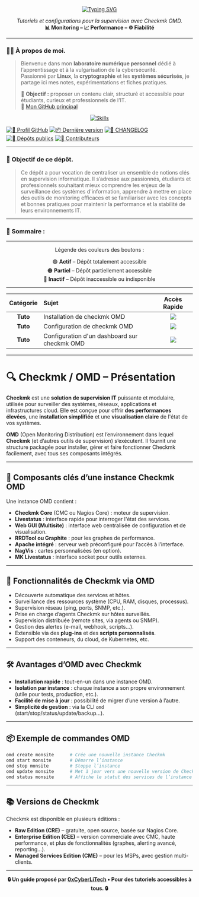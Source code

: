 <div align="center">

  <a href="https://github.com/0xCyberLiTech">
    <img src="https://readme-typing-svg.herokuapp.com?font=Fira+Code&size=32&pause=1000&color=D14A4A&center=true&vCenter=true&width=650&lines=SUPERVISION+AVEC+CHECKMK+OMD;Installation+%26+Configuration;Tutoriels+%26+Fichiers+d'Exemple" alt="Typing SVG" />
  </a>
  
  <p align="center">
    <em>Tutoriels et configurations pour la supervision avec Checkmk OMD.</em><br>
    <b>📊 Monitoring – 📈 Performance – ⚙️ Fiabilité</b>
  </p>

  

</div>

---

### 👨‍💻 **À propos de moi.**

> Bienvenue dans mon **laboratoire numérique personnel** dédié à l’apprentissage et à la vulgarisation de la cybersécurité.  
> Passionné par **Linux**, la **cryptographie** et les **systèmes sécurisés**, je partage ici mes notes, expérimentations et fiches pratiques.  
>  
> 🎯 **Objectif :** proposer un contenu clair, structuré et accessible pour étudiants, curieux et professionnels de l’IT.  
> 🔗 [Mon GitHub principal](https://github.com/0xCyberLiTech)

<p align="center">
  <a href="https://skillicons.dev">
    <img src="https://skillicons.dev/icons?i=linux,debian,bash,docker,nginx,git,vim" alt="Skills" />
  </a>
</p>

[![🔗 Profil GitHub](https://img.shields.io/badge/Profil-GitHub-181717?logo=github&style=flat-square)](https://github.com/0xCyberLiTech)
[![📦 Dernière version](https://img.shields.io/github/v/release/0xCyberLiTech/Checkmk?label=version&style=flat-square&color=blue)](https://github.com/0xCyberLiTech/Checkmk/releases/latest)
[![📄 CHANGELOG](https://img.shields.io/badge/📄%20Changelog-Checkmk-blue?style=flat-square)](https://github.com/0xCyberLiTech/Checkmk/blob/main/CHANGELOG.md)
[![📂 Dépôts publics](https://img.shields.io/badge/Dépôts-publics-blue?style=flat-square)](https://github.com/0xCyberLiTech?tab=repositories)
[![👥 Contributeurs](https://img.shields.io/badge/👥%20Contributeurs-cliquez%20ici-007ec6?style=flat-square)](https://github.com/0xCyberLiTech/Checkmk/graphs/contributors)

---

### 🎯 **Objectif de ce dépôt.**

> Ce dépôt a pour vocation de centraliser un ensemble de notions clés en supervision informatique. Il s’adresse aux passionnés, étudiants et professionnels souhaitant mieux comprendre les enjeux de la
> surveillance des systèmes d'information, apprendre à mettre en place des outils de monitoring efficaces et se familiariser avec les concepts et bonnes pratiques pour maintenir la performance et la stabilité de
> leurs environnements IT.

---

### 🧭 **Sommaire :**

---

<div align="center" style="margin-bottom: 10px;">

Légende des couleurs des boutons :

🟢 **Actif** – Dépôt totalement accessible  
🟠 **Partiel** – Dépôt partiellement accessible  
🔴 **Inactif** – Dépôt inaccessible ou indisponible

</div>

---

<div align="center">

| Catégorie | Sujet | Accès Rapide |
|:---:|:---|:---:|
| **Tuto** | Installation de checkmk OMD | [<img src="https://img.shields.io/badge/EXPLORER-red?style=for-the-badge&logo=github&logoColor=white">]() |
| **Tuto** | Configuration de checkmk OMD | [<img src="https://img.shields.io/badge/EXPLORER-red?style=for-the-badge&logo=github&logoColor=white">]() |
| **Tuto** | Configuration d'un dashboard sur checkmk OMD | [<img src="https://img.shields.io/badge/EXPLORER-red?style=for-the-badge&logo=github&logoColor=white">]() |

</div>

---

# 🔍 Checkmk / OMD – Présentation

**Checkmk** est une **solution de supervision IT** puissante et modulaire, utilisée pour surveiller des systèmes, réseaux, applications et infrastructures cloud. Elle est conçue pour offrir **des performances élevées**, une **installation simplifiée** et une **visualisation claire** de l'état de vos systèmes.

**OMD** (Open Monitoring Distribution) est l’environnement dans lequel **Checkmk** (et d’autres outils de supervision) s’exécutent. Il fournit une structure packagée pour installer, gérer et faire fonctionner Checkmk facilement, avec tous ses composants intégrés.

---

## 🧩 Composants clés d’une instance Checkmk OMD

Une instance OMD contient :

- **Checkmk Core** (CMC ou Nagios Core) : moteur de supervision.  
- **Livestatus** : interface rapide pour interroger l'état des services.  
- **Web GUI (Multisite)** : interface web centralisée de configuration et de visualisation.  
- **RRDTool ou Graphite** : pour les graphes de performance.  
- **Apache intégré** : serveur web préconfiguré pour l’accès à l’interface.  
- **NagVis** : cartes personnalisées (en option).  
- **MK Livestatus** : interface socket pour outils externes.  

---

## 🚀 Fonctionnalités de Checkmk via OMD

- Découverte automatique des services et hôtes.
- Surveillance des ressources système (CPU, RAM, disques, processus).
- Supervision réseau (ping, ports, SNMP, etc.).
- Prise en charge d’agents Checkmk sur hôtes surveillés.
- Supervision distribuée (remote sites, via agents ou SNMP).
- Gestion des alertes (e-mail, webhook, scripts…).
- Extensible via des **plug-ins** et des **scripts personnalisés**.
- Support des conteneurs, du cloud, de Kubernetes, etc.

---

## 🛠️ Avantages d’OMD avec Checkmk

- **Installation rapide** : tout-en-un dans une instance OMD.
- **Isolation par instance** : chaque instance a son propre environnement (utile pour tests, production, etc.).
- **Facilité de mise à jour** : possibilité de migrer d’une version à l’autre.
- **Simplicité de gestion** : via la CLI `omd` (start/stop/status/update/backup…).

---

## 📦 Exemple de commandes OMD

```bash
omd create monsite      # Crée une nouvelle instance Checkmk
omd start monsite       # Démarre l’instance
omd stop monsite        # Stoppe l’instance
omd update monsite      # Met à jour vers une nouvelle version de Checkmk
omd status monsite      # Affiche le statut des services de l’instance
```

---

## 📚 Versions de Checkmk

Checkmk est disponible en plusieurs éditions :

- **Raw Edition (CRE)** – gratuite, open source, basée sur Nagios Core.  
- **Enterprise Edition (CEE)** – version commerciale avec CMC, haute performance, et plus de fonctionnalités (graphes, alerting avancé, reporting…).  
- **Managed Services Edition (CME)** – pour les MSPs, avec gestion multi-clients.

---

<p align="center">
  <b>🔒 Un guide proposé par <a href="https://github.com/0xCyberLiTech">0xCyberLiTech</a> • Pour des tutoriels accessibles à tous. 🔒</b>
</p>
